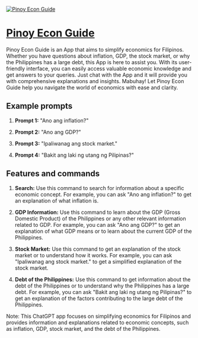 [![Pinoy Econ Guide](https://files.oaiusercontent.com/file-amHXUU79QvrtwZvo7fPKUa0f?se=2123-10-18T01%3A03%3A56Z&sp=r&sv=2021-08-06&sr=b&rscc=max-age%3D31536000%2C%20immutable&rscd=attachment%3B%20filename%3De165aad7-cf69-48f9-bbaf-c35df4618b82.png&sig=tJoLq0iVUqjn81Uwz9y5PsvdVTExTC/GsNsqnejXpFc%3D)](https://chat.openai.com/g/g-tE0Y6v7id-pinoy-econ-guide)

# [Pinoy Econ Guide](https://chat.openai.com/g/g-tE0Y6v7id-pinoy-econ-guide)

Pinoy Econ Guide is an App that aims to simplify economics for Filipinos. Whether you have questions about inflation, GDP, the stock market, or why the Philippines has a large debt, this App is here to assist you. With its user-friendly interface, you can easily access valuable economic knowledge and get answers to your queries. Just chat with the App and it will provide you with comprehensive explanations and insights. Mabuhay! Let Pinoy Econ Guide help you navigate the world of economics with ease and clarity.

## Example prompts

1. **Prompt 1:** "Ano ang inflation?"

2. **Prompt 2:** "Ano ang GDP?"

3. **Prompt 3:** "Ipaliwanag ang stock market."

4. **Prompt 4:** "Bakit ang laki ng utang ng Pilipinas?"

## Features and commands

1. **Search:** Use this command to search for information about a specific economic concept. For example, you can ask "Ano ang inflation?" to get an explanation of what inflation is.

2. **GDP Information:** Use this command to learn about the GDP (Gross Domestic Product) of the Philippines or any other relevant information related to GDP. For example, you can ask "Ano ang GDP?" to get an explanation of what GDP means or to learn about the current GDP of the Philippines.

3. **Stock Market:** Use this command to get an explanation of the stock market or to understand how it works. For example, you can ask "Ipaliwanag ang stock market." to get a simplified explanation of the stock market.

4. **Debt of the Philippines:** Use this command to get information about the debt of the Philippines or to understand why the Philippines has a large debt. For example, you can ask "Bakit ang laki ng utang ng Pilipinas?" to get an explanation of the factors contributing to the large debt of the Philippines.

Note: This ChatGPT app focuses on simplifying economics for Filipinos and provides information and explanations related to economic concepts, such as inflation, GDP, stock market, and the debt of the Philippines.